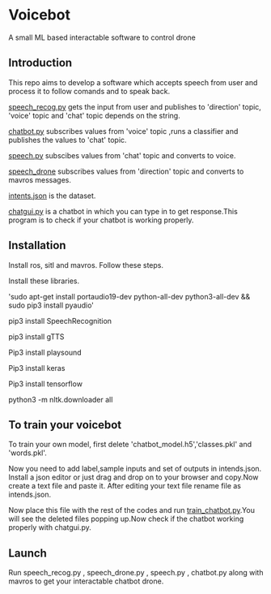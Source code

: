 # Voicebot

A small ML based interactable software to control drone

## Introduction

This repo aims to develop a software which accepts speech from user and process it to follow comands and to speak back.

[speech_recog.py](https://github.com/Aeroclub-IITM/Voicebot/blob/master/speech_recog.py)  gets the input from user and publishes to 'direction' topic, 'voice' topic and 'chat' topic depends on the string.

[chatbot.py](https://github.com/Aeroclub-IITM/Voicebot/blob/master/chatbot.py)  subscribes values from 'voice' topic ,runs a classifier and publishes the values to 'chat' topic.

[speech.py](https://github.com/Aeroclub-IITM/Voicebot/blob/master/speech.py)  subscibes values from 'chat' topic and converts to voice.

[speech_drone](https://github.com/Aeroclub-IITM/Voicebot/blob/master/speech_drone.py)  subscribes values from 'direction' topic and converts to mavros messages.

[intents.json](https://github.com/Aeroclub-IITM/Voicebot/blob/master/intents.json)  is the dataset.

[chatgui.py](https://github.com/Aeroclub-IITM/Voicebot/blob/master/chatgui.py)  is a chatbot in which you can type in to get response.This program is to check if your chatbot is working properly.

## Installation

Install ros, sitl and mavros. Follow these steps.

Install these libraries.

'sudo apt-get install portaudio19-dev python-all-dev python3-all-dev && sudo pip3 install pyaudio'

pip3 install SpeechRecognition

pip3 install gTTS

Pip3 install playsound

Pip3 install keras

Pip3 install tensorflow

python3 -m nltk.downloader all


## To train your voicebot

To train your own model, first delete 'chatbot_model.h5','classes.pkl' and 'words.pkl'.

Now you need to add label,sample inputs and set of outputs in intends.json. Install a json editor or just drag and drop on to your browser and copy.Now create a text file and paste it. After editing your text file rename file as intends.json.

Now place this file with the rest of the codes and run [train_chatbot.py](https://github.com/Aeroclub-IITM/Voicebot/blob/master/train_chatbot.py).You will see the deleted files popping up.Now check if the chatbot working properly with chatgui.py.

## Launch 

Run  speech_recog.py , speech_drone.py , speech.py , chatbot.py along with mavros to get your interactable chatbot drone.
